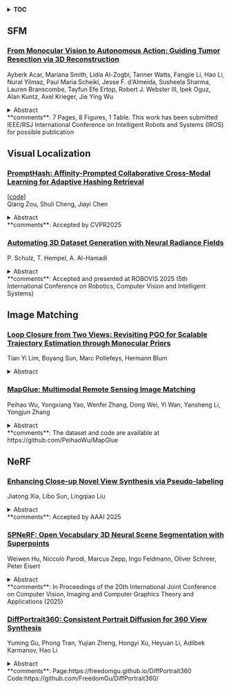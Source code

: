 <details>
  <summary><b>TOC</b></summary>
  <ol>
    <li><a href=#sfm>SFM</a></li>
      <ul>
        <li><a href=#From-Monocular-Vision-to-Autonomous-Action:-Guiding-Tumor-Resection-via-3D-Reconstruction>From Monocular Vision to Autonomous Action: Guiding Tumor Resection via 3D Reconstruction</a></li>
      </ul>
    </li>
    <li><a href=#visual-localization>Visual Localization</a></li>
      <ul>
        <li><a href=#PromptHash:-Affinity-Prompted-Collaborative-Cross-Modal-Learning-for-Adaptive-Hashing-Retrieval>PromptHash: Affinity-Prompted Collaborative Cross-Modal Learning for Adaptive Hashing Retrieval</a></li>
        <li><a href=#Automating-3D-Dataset-Generation-with-Neural-Radiance-Fields>Automating 3D Dataset Generation with Neural Radiance Fields</a></li>
      </ul>
    </li>
    <li><a href=#image-matching>Image Matching</a></li>
      <ul>
        <li><a href=#Loop-Closure-from-Two-Views:-Revisiting-PGO-for-Scalable-Trajectory-Estimation-through-Monocular-Priors>Loop Closure from Two Views: Revisiting PGO for Scalable Trajectory Estimation through Monocular Priors</a></li>
        <li><a href=#MapGlue:-Multimodal-Remote-Sensing-Image-Matching>MapGlue: Multimodal Remote Sensing Image Matching</a></li>
      </ul>
    </li>
    <li><a href=#nerf>NeRF</a></li>
      <ul>
        <li><a href=#Enhancing-Close-up-Novel-View-Synthesis-via-Pseudo-labeling>Enhancing Close-up Novel View Synthesis via Pseudo-labeling</a></li>
        <li><a href=#SPNeRF:-Open-Vocabulary-3D-Neural-Scene-Segmentation-with-Superpoints>SPNeRF: Open Vocabulary 3D Neural Scene Segmentation with Superpoints</a></li>
        <li><a href=#DiffPortrait360:-Consistent-Portrait-Diffusion-for-360-View-Synthesis>DiffPortrait360: Consistent Portrait Diffusion for 360 View Synthesis</a></li>
      </ul>
    </li>
  </ol>
</details>

## SFM  

### [From Monocular Vision to Autonomous Action: Guiding Tumor Resection via 3D Reconstruction](http://arxiv.org/abs/2503.16263)  
Ayberk Acar, Mariana Smith, Lidia Al-Zogbi, Tanner Watts, Fangjie Li, Hao Li, Nural Yilmaz, Paul Maria Scheikl, Jesse F. d'Almeida, Susheela Sharma, Lauren Branscombe, Tayfun Efe Ertop, Robert J. Webster III, Ipek Oguz, Alan Kuntz, Axel Krieger, Jie Ying Wu  
<details>  
  <summary>Abstract</summary>  
  <ol>  
    Surgical automation requires precise guidance and understanding of the scene. Current methods in the literature rely on bulky depth cameras to create maps of the anatomy, however this does not translate well to space-limited clinical applications. Monocular cameras are small and allow minimally invasive surgeries in tight spaces but additional processing is required to generate 3D scene understanding. We propose a 3D mapping pipeline that uses only RGB images to create segmented point clouds of the target anatomy. To ensure the most precise reconstruction, we compare different structure from motion algorithms' performance on mapping the central airway obstructions, and test the pipeline on a downstream task of tumor resection. In several metrics, including post-procedure tissue model evaluation, our pipeline performs comparably to RGB-D cameras and, in some cases, even surpasses their performance. These promising results demonstrate that automation guidance can be achieved in minimally invasive procedures with monocular cameras. This study is a step toward the complete autonomy of surgical robots.  
  </ol>  
</details>  
**comments**: 7 Pages, 8 Figures, 1 Table. This work has been submitted IEEE/RSJ
  International Conference on Intelligent Robots and Systems (IROS) for
  possible publication  
  
  



## Visual Localization  

### [PromptHash: Affinity-Prompted Collaborative Cross-Modal Learning for Adaptive Hashing Retrieval](http://arxiv.org/abs/2503.16064)  
[[code](https://github.com/ShiShuMo/PromptHash)]  
Qiang Zou, Shuli Cheng, Jiayi Chen  
<details>  
  <summary>Abstract</summary>  
  <ol>  
    Cross-modal hashing is a promising approach for efficient data retrieval and storage optimization. However, contemporary methods exhibit significant limitations in semantic preservation, contextual integrity, and information redundancy, which constrains retrieval efficacy. We present PromptHash, an innovative framework leveraging affinity prompt-aware collaborative learning for adaptive cross-modal hashing. We propose an end-to-end framework for affinity-prompted collaborative hashing, with the following fundamental technical contributions: (i) a text affinity prompt learning mechanism that preserves contextual information while maintaining parameter efficiency, (ii) an adaptive gated selection fusion architecture that synthesizes State Space Model with Transformer network for precise cross-modal feature integration, and (iii) a prompt affinity alignment strategy that bridges modal heterogeneity through hierarchical contrastive learning. To the best of our knowledge, this study presents the first investigation into affinity prompt awareness within collaborative cross-modal adaptive hash learning, establishing a paradigm for enhanced semantic consistency across modalities. Through comprehensive evaluation on three benchmark multi-label datasets, PromptHash demonstrates substantial performance improvements over existing approaches. Notably, on the NUS-WIDE dataset, our method achieves significant gains of 18.22% and 18.65% in image-to-text and text-to-image retrieval tasks, respectively. The code is publicly available at https://github.com/ShiShuMo/PromptHash.  
  </ol>  
</details>  
**comments**: Accepted by CVPR2025  
  
### [Automating 3D Dataset Generation with Neural Radiance Fields](http://arxiv.org/abs/2503.15997)  
P. Schulz, T. Hempel, A. Al-Hamadi  
<details>  
  <summary>Abstract</summary>  
  <ol>  
    3D detection is a critical task to understand spatial characteristics of the environment and is used in a variety of applications including robotics, augmented reality, and image retrieval. Training performant detection models require diverse, precisely annotated, and large scale datasets that involve complex and expensive creation processes. Hence, there are only few public 3D datasets that are additionally limited in their range of classes. In this work, we propose a pipeline for automatic generation of 3D datasets for arbitrary objects. By utilizing the universal 3D representation and rendering capabilities of Radiance Fields, our pipeline generates high quality 3D models for arbitrary objects. These 3D models serve as input for a synthetic dataset generator. Our pipeline is fast, easy to use and has a high degree of automation. Our experiments demonstrate, that 3D pose estimation networks, trained with our generated datasets, archive strong performance in typical application scenarios.  
  </ol>  
</details>  
**comments**: Accepted and presented at ROBOVIS 2025 (5th International Conference
  on Robotics, Computer Vision and Intelligent Systems)  
  
  



## Image Matching  

### [Loop Closure from Two Views: Revisiting PGO for Scalable Trajectory Estimation through Monocular Priors](http://arxiv.org/abs/2503.16275)  
Tian Yi Lim, Boyang Sun, Marc Pollefeys, Hermann Blum  
<details>  
  <summary>Abstract</summary>  
  <ol>  
    (Visual) Simultaneous Localization and Mapping (SLAM) remains a fundamental challenge in enabling autonomous systems to navigate and understand large-scale environments. Traditional SLAM approaches struggle to balance efficiency and accuracy, particularly in large-scale settings where extensive computational resources are required for scene reconstruction and Bundle Adjustment (BA). However, this scene reconstruction, in the form of sparse pointclouds of visual landmarks, is often only used within the SLAM system because navigation and planning methods require different map representations. In this work, we therefore investigate a more scalable Visual SLAM (VSLAM) approach without reconstruction, mainly based on approaches for two-view loop closures. By restricting the map to a sparse keyframed pose graph without dense geometry representations, our '2GO' system achieves efficient optimization with competitive absolute trajectory accuracy. In particular, we find that recent advancements in image matching and monocular depth priors enable very accurate trajectory optimization from two-view edges. We conduct extensive experiments on diverse datasets, including large-scale scenarios, and provide a detailed analysis of the trade-offs between runtime, accuracy, and map size. Our results demonstrate that this streamlined approach supports real-time performance, scales well in map size and trajectory duration, and effectively broadens the capabilities of VSLAM for long-duration deployments to large environments.  
  </ol>  
</details>  
  
### [MapGlue: Multimodal Remote Sensing Image Matching](http://arxiv.org/abs/2503.16185)  
Peihao Wu, Yongxiang Yao, Wenfei Zhang, Dong Wei, Yi Wan, Yansheng Li, Yongjun Zhang  
<details>  
  <summary>Abstract</summary>  
  <ol>  
    Multimodal remote sensing image (MRSI) matching is pivotal for cross-modal fusion, localization, and object detection, but it faces severe challenges due to geometric, radiometric, and viewpoint discrepancies across imaging modalities. Existing unimodal datasets lack scale and diversity, limiting deep learning solutions. This paper proposes MapGlue, a universal MRSI matching framework, and MapData, a large-scale multimodal dataset addressing these gaps. Our contributions are twofold. MapData, a globally diverse dataset spanning 233 sampling points, offers original images (7,000x5,000 to 20,000x15,000 pixels). After rigorous cleaning, it provides 121,781 aligned electronic map-visible image pairs (512x512 pixels) with hybrid manual-automated ground truth, addressing the scarcity of scalable multimodal benchmarks. MapGlue integrates semantic context with a dual graph-guided mechanism to extract cross-modal invariant features. This structure enables global-to-local interaction, enhancing descriptor robustness against modality-specific distortions. Extensive evaluations on MapData and five public datasets demonstrate MapGlue's superiority in matching accuracy under complex conditions, outperforming state-of-the-art methods. Notably, MapGlue generalizes effectively to unseen modalities without retraining, highlighting its adaptability. This work addresses longstanding challenges in MRSI matching by combining scalable dataset construction with a robust, semantics-driven framework. Furthermore, MapGlue shows strong generalization capabilities on other modality matching tasks for which it was not specifically trained. The dataset and code are available at https://github.com/PeihaoWu/MapGlue.  
  </ol>  
</details>  
**comments**: The dataset and code are available at
  https://github.com/PeihaoWu/MapGlue  
  
  



## NeRF  

### [Enhancing Close-up Novel View Synthesis via Pseudo-labeling](http://arxiv.org/abs/2503.15908)  
Jiatong Xia, Libo Sun, Lingqiao Liu  
<details>  
  <summary>Abstract</summary>  
  <ol>  
    Recent methods, such as Neural Radiance Fields (NeRF) and 3D Gaussian Splatting (3DGS), have demonstrated remarkable capabilities in novel view synthesis. However, despite their success in producing high-quality images for viewpoints similar to those seen during training, they struggle when generating detailed images from viewpoints that significantly deviate from the training set, particularly in close-up views. The primary challenge stems from the lack of specific training data for close-up views, leading to the inability of current methods to render these views accurately. To address this issue, we introduce a novel pseudo-label-based learning strategy. This approach leverages pseudo-labels derived from existing training data to provide targeted supervision across a wide range of close-up viewpoints. Recognizing the absence of benchmarks for this specific challenge, we also present a new dataset designed to assess the effectiveness of both current and future methods in this area. Our extensive experiments demonstrate the efficacy of our approach.  
  </ol>  
</details>  
**comments**: Accepted by AAAI 2025  
  
### [SPNeRF: Open Vocabulary 3D Neural Scene Segmentation with Superpoints](http://arxiv.org/abs/2503.15712)  
Weiwen Hu, Niccolò Parodi, Marcus Zepp, Ingo Feldmann, Oliver Schreer, Peter Eisert  
<details>  
  <summary>Abstract</summary>  
  <ol>  
    Open-vocabulary segmentation, powered by large visual-language models like CLIP, has expanded 2D segmentation capabilities beyond fixed classes predefined by the dataset, enabling zero-shot understanding across diverse scenes. Extending these capabilities to 3D segmentation introduces challenges, as CLIP's image-based embeddings often lack the geometric detail necessary for 3D scene segmentation. Recent methods tend to address this by introducing additional segmentation models or replacing CLIP with variations trained on segmentation data, which lead to redundancy or loss on CLIP's general language capabilities. To overcome this limitation, we introduce SPNeRF, a NeRF based zero-shot 3D segmentation approach that leverages geometric priors. We integrate geometric primitives derived from the 3D scene into NeRF training to produce primitive-wise CLIP features, avoiding the ambiguity of point-wise features. Additionally, we propose a primitive-based merging mechanism enhanced with affinity scores. Without relying on additional segmentation models, our method further explores CLIP's capability for 3D segmentation and achieves notable improvements over original LERF.  
  </ol>  
</details>  
**comments**: In Proceedings of the 20th International Joint Conference on Computer
  Vision, Imaging and Computer Graphics Theory and Applications (2025)  
  
### [DiffPortrait360: Consistent Portrait Diffusion for 360 View Synthesis](http://arxiv.org/abs/2503.15667)  
Yuming Gu, Phong Tran, Yujian Zheng, Hongyi Xu, Heyuan Li, Adilbek Karmanov, Hao Li  
<details>  
  <summary>Abstract</summary>  
  <ol>  
    Generating high-quality 360-degree views of human heads from single-view images is essential for enabling accessible immersive telepresence applications and scalable personalized content creation. While cutting-edge methods for full head generation are limited to modeling realistic human heads, the latest diffusion-based approaches for style-omniscient head synthesis can produce only frontal views and struggle with view consistency, preventing their conversion into true 3D models for rendering from arbitrary angles. We introduce a novel approach that generates fully consistent 360-degree head views, accommodating human, stylized, and anthropomorphic forms, including accessories like glasses and hats. Our method builds on the DiffPortrait3D framework, incorporating a custom ControlNet for back-of-head detail generation and a dual appearance module to ensure global front-back consistency. By training on continuous view sequences and integrating a back reference image, our approach achieves robust, locally continuous view synthesis. Our model can be used to produce high-quality neural radiance fields (NeRFs) for real-time, free-viewpoint rendering, outperforming state-of-the-art methods in object synthesis and 360-degree head generation for very challenging input portraits.  
  </ol>  
</details>  
**comments**: Page:https://freedomgu.github.io/DiffPortrait360
  Code:https://github.com/FreedomGu/DiffPortrait360/  
  
  



